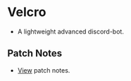 # Velcro
- A lightweight advanced discord-bot.

## Patch Notes
- [View](https://github.com/velcro-bot/bot/blob/master/CHANGELOG.md) patch notes.